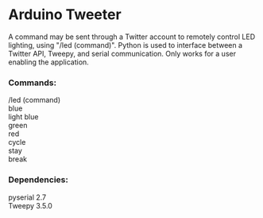 # Arduino Tweeter

A command may be sent through a Twitter account to remotely control LED lighting, using "/led (command)". 
Python is used to interface between a Twitter API, Tweepy, and serial communication. 
Only works for a user enabling the application.

### Commands:<br />
/led (command)<br />
     blue<br />
     light blue<br />
     green<br />
     red<br />
     cycle<br />
     stay<br />
     break

### Dependencies:<br />
pyserial 2.7<br />
Tweepy 3.5.0

